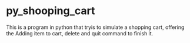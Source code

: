 # py_shooping_cart

This is a program in python that tryis to simulate a shopping cart, offering the Adding item to cart, delete and quit command to finish it.

